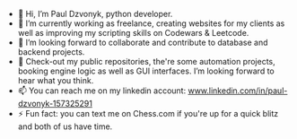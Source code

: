 - 👋 Hi, I’m Paul Dzvonyk, python developer.
- 🌱 I’m currently working as freelance, creating websites for my clients as well as improving my scripting skills on Codewars & Leetcode.
- 👀 I’m looking forward to collaborate and contribute to database and backend projects.  
- 💞️ Check-out my public repositories, the're some automation projects, booking engine logic as well as GUI interfaces. I’m looking forward to hear what you think. 
- 📫 You can reach me on my linkedin account: www.linkedin.com/in/paul-dzvonyk-157325291
- ⚡ Fun fact: you can text me on Chess.com if you're up for a quick blitz and both of us have time.
          
<!---
pauldzvonyk/pauldzvonyk is a ✨ special ✨ repository because its `README.md` (this file) appears on your GitHub profile.
You can click the Preview link to take a look at your changes.
--->
